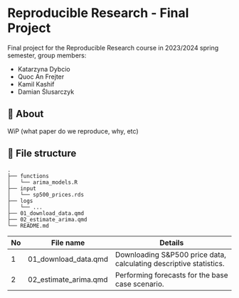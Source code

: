 # Reproducible Research - Final Project

Final project for the Reproducible Research course in 2023/2024 spring semester, group members:

-   Katarzyna Dybcio
-   Quoc An Frejter
-   Kamil Kashif
-   Damian Ślusarczyk

## :beginner: About

WiP (what paper do we reproduce, why, etc)

## :file_folder: File structure

```         
.
├── functions
│   └── arima_models.R
├── input
│   └── sp500_prices.rds
├── logs
│   └── ...
├── 01_download_data.qmd
├── 02_estimate_arima.qmd
└── README.md
```

| No  | File name             | Details                                                            |
|------------------------|------------------------|------------------------|
| 1   | 01_download_data.qmd  | Downloading S&P500 price data, calculating descriptive statistics. |
| 2   | 02_estimate_arima.qmd | Performing forecasts for the base case scenario.                   |
